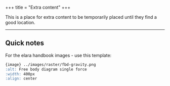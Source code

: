 +++
title = "Extra content"
+++

This is a place for extra content to be temporarily placed until they find a good location.

---

## Quick notes

For the elara handbook images - use this template:

```md
{image} ../images/raster/fbd-gravity.png
:alt: Free body diagram single force
:width: 400px
:align: center
```
